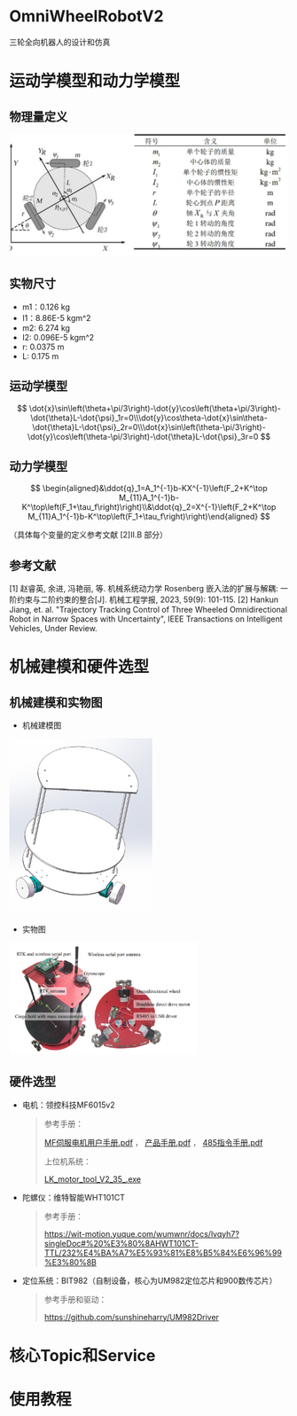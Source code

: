 # OmniWheelRobotV2

三轮全向机器人的设计和仿真


# 运动学模型和动力学模型

## 物理量定义

![variables](./assets/variables-1714198580530-2.jpg)

## 实物尺寸

- m1：0.126 kg
- I1：8.86E-5 kgm^2
- m2: 6.274 kg
- I2: 0.096E-5 kgm^2
- r: 0.0375 m
- L: 0.175 m

## 运动学模型

$$
\dot{x}\sin\left(\theta+\pi/3\right)-\dot{y}\cos\left(\theta+\pi/3\right)-\dot{\theta}L-\dot{\psi}_1r=0\\\dot{y}\cos\theta-\dot{x}\sin\theta-\dot{\theta}L-\dot{\psi}_2r=0\\\dot{x}\sin\left(\theta-\pi/3\right)-\dot{y}\cos\left(\theta-\pi/3\right)-\dot{\theta}L-\dot{\psi}_3r=0
$$

## 动力学模型

$$
\begin{aligned}&\ddot{q}_1=A_1^{-1}b-KX^{-1}\left(F_2+K^\top M_{11}A_1^{-1}b-K^\top\left(F_1+\tau_f\right)\right)\\&\ddot{q}_2=X^{-1}\left(F_2+K^\top M_{11}A_1^{-1}b-K^\top\left(F_1+\tau_f\right)\right)\end{aligned}
$$

（具体每个变量的定义参考文献 [2]II.B 部分）

## 参考文献

[1] 赵睿英, 余进, 冯艳丽, 等. 机械系统动力学 Rosenberg 嵌入法的扩展与解耦: 一阶约束与二阶约束的整合[J]. 机械工程学报, 2023, 59(9): 101-115.
[2] Hankun Jiang, et. al. "Trajectory Tracking Control of Three Wheeled Omnidirectional Robot in Narrow Spaces with Uncertainty", IEEE Transactions on Intelligent Vehicles, Under Review.

# 机械建模和硬件选型

## 机械建模和实物图

- 机械建模图

<img src="./assets/image-20240427142306796.png" alt="image-20240427142306796" style="zoom:33%;" />

- 实物图

<img src="./assets/image-20240427142351491.png" alt="image-20240427142351491" style="zoom: 33%;" />

## 硬件选型

- 电机：领控科技MF6015v2

  > 参考手册：
  >
  >  [MF伺服电机用户手册.pdf](assets\motor\MF伺服电机用户手册.pdf) ， [产品手册.pdf](assets\motor\产品手册.pdf) ， [485指令手册.pdf](assets\motor\485指令手册.pdf) 
  >
  > 上位机系统：
  >
  >  [LK_motor_tool_V2_35_.exe](assets\motor\LK_motor_tool_V2_35_.exe) 

- 陀螺仪：维特智能WHT101CT

  >参考手册：
  >
  >https://wit-motion.yuque.com/wumwnr/docs/lvqyh7?singleDoc#%20%E3%80%8AHWT101CT-TTL/232%E4%BA%A7%E5%93%81%E8%B5%84%E6%96%99%E3%80%8B

- 定位系统：BIT982（自制设备，核心为UM982定位芯片和900数传芯片）

  > 参考手册和驱动：
  >
  > https://github.com/sunshineharry/UM982Driver

# 核心Topic和Service

# 使用教程
